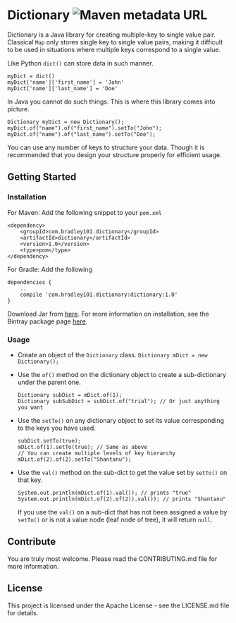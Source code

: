 # Dictionary ![Maven metadata URL](https://img.shields.io/maven-metadata/v?metadataUrl=https%3A%2F%2Fdl.bintray.com%2Fbradley101%2FDictionary%2Fcom%2Fbradley101%2Fdictionary%2Fdictionary%2Fmaven-metadata.xml&style=for-the-badge)
Dictionary is a Java library for creating multiple-key to single value pair. Classical `Map` only stores single key to single value pairs, making it difficult to be used in situations where multiple keys correspond to a single value.

Like Python `dict()` can store data in such manner.

    myDict = dict()
    myDict['name']['first_name'] = 'John'
    myDict['name']['last_name'] = 'Doe'
In Java you cannot do such things. This is where this library comes into picture.

    Dictionary myDict = new Dictionary();
    myDict.of("name").of("first_name").setTo("John");
    myDict.of("name").of("last_name").setTo("Doe");
You can use any number of keys to structure your data. Though it is recommended that you design your structure properly for efficient usage.
## Getting Started
### Installation
For Maven: Add the following snippet to your `pom.xml`

    <dependency>
		<groupId>com.bradley101.dictionary</groupId>
		<artifactId>dictionary</artifactId>
		<version>1.0</version>
		<type>pom</type>
	</dependency>
For Gradle: Add the following

    dependencies {
	    ..
	    compile 'com.bradley101.dictionary:dictionary:1.0'
	}
Download Jar from [here](https://dl.bintray.com/bradley101/Dictionary/com/bradley101/dictionary/dictionary/1.0/dictionary-1.0.jar).
For more information on installation, see the Bintray package page [here](https://bintray.com/bradley101/Dictionary/Dictionary).
### Usage

 - Create an object of the `Dictionary` class.
  `Dictionary mDict = new Dictionary();`
  
 - Use the `of()` method on the dictionary object to create a sub-dictionary under the parent one.
	 ```
	 Dictionary subDict = mDict.of(1);
	 Dictionary subSubDict = subDict.of("trial"); // Or just anything you want
	```
	
 - Use the `setTo()` on any dictionary object to set its value corresponding to the keys you have used.
	  ```
	  subDict.setTo(true);
	  mDict.of(1).setTo(true); // Same as above
	  // You can create multiple levels of key hierarchy
	  mDict.of(2).of(2).setTo("Shantanu");
	  ```
 - Use the `val()` method on the sub-dict to get the value set by `setTo()` on that key.
	 ```
	System.out.println(mDict.of(1).val()); // prints "true"
	System.out.println(mDict.of(2).of(2)).val()); // prints "Shantanu" 
	 ```
	 If you use the `val()` on a sub-dict that has not been assigned a value by `setTo()` or is not a value node (leaf node of tree), it will return `null`.

## Contribute
You are truly most welcome. Please read the CONTRIBUTING.md file for more information.
## License
This project is licensed under the Apache License - see the LICENSE.md file for details.
